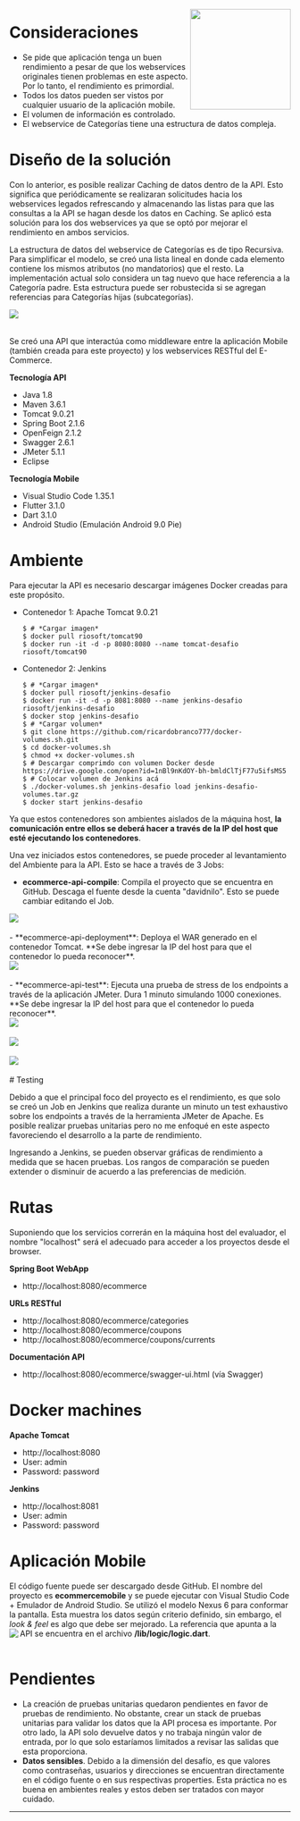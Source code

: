 <a href="https://concrete.com.br/"><img src=".github/concrete_symbol.png" width="180px" align="right" /></a>

# Consideraciones

- Se pide que aplicación tenga un buen rendimiento a pesar de que los webservices originales tienen problemas en este aspecto. Por lo tanto, el rendimiento es primordial.
- Todos los datos pueden ser vistos por cualquier usuario de la aplicación mobile.
- El volumen de información es controlado.
- El webservice de Categorías tiene una estructura de datos compleja.

# Diseño de la solución

Con lo anterior, es posible realizar Caching de datos dentro de la API. Esto significa que periódicamente se realizaran solicitudes hacia los webservices legados refrescando y almacenando las listas para que las consultas a la API se hagan desde los datos en Caching. Se aplicó esta solución para los dos webservices ya que se optó por mejorar el rendimiento en ambos servicios.

La estructura de datos del webservice de Categorías es de tipo Recursiva. Para simplificar el modelo, se creó una lista lineal en donde cada elemento contiene los mismos atributos (no mandatorios) que el resto. La implementación actual solo considera un tag nuevo que hace referencia a la Categoría padre. Esta estructura puede ser robustecida si se agregan referencias para Categorías hijas (subcategorías).

<img src="images/diagram.png" align="left" />
<br/><br/>

Se creó una API que interactúa como middleware entre la aplicación Mobile (también creada para este proyecto) y los webservices RESTful del E-Commerce.

**Tecnología API**
- Java 1.8
- Maven 3.6.1
- Tomcat 9.0.21
- Spring Boot 2.1.6
- OpenFeign 2.1.2
- Swagger 2.6.1
- JMeter 5.1.1
- Eclipse

**Tecnología Mobile**
- Visual Studio Code 1.35.1
- Flutter 3.1.0
- Dart 3.1.0
- Android Studio (Emulación Android 9.0 Pie)

# Ambiente

Para ejecutar la API es necesario descargar imágenes Docker creadas para este propósito.
- Contenedor 1: Apache Tomcat 9.0.21
  ```
  $ # *Cargar imagen*
  $ docker pull riosoft/tomcat90
  $ docker run -it -d -p 8080:8080 --name tomcat-desafio riosoft/tomcat90
  ```
- Contenedor 2: Jenkins
  ```
  $ # *Cargar imagen*
  $ docker pull riosoft/jenkins-desafio
  $ docker run -it -d -p 8081:8080 --name jenkins-desafio riosoft/jenkins-desafio
  $ docker stop jenkins-desafio
  $ # *Cargar volumen*
  $ git clone https://github.com/ricardobranco777/docker-volumes.sh.git
  $ cd docker-volumes.sh
  $ chmod +x docker-volumes.sh
  $ # Descargar comprimdo con volumen Docker desde https://drive.google.com/open?id=1nBl9nKdOY-bh-bmldClTjF77u5ifsMS5
  $ # Colocar volumen de Jenkins acá
  $ ./docker-volumes.sh jenkins-desafio load jenkins-desafio-volumes.tar.gz
  $ docker start jenkins-desafio
  ```

Ya que estos contenedores son ambientes aislados de la máquina host, **la comunicación entre ellos se deberá hacer a través de la IP del host que esté ejecutando los contenedores**.

Una vez iniciados estos contenedores, se puede proceder al levantamiento del Ambiente para la API. Esto se hace a través de 3 Jobs:
- **ecommerce-api-compile**: Compila el proyecto que se encuentra en GitHub. Descaga el fuente desde la cuenta "davidnilo". Esto se puede cambiar editando el Job.<br/>
<img src="images/jenkins-compile.png" align="left" />
<br/><br/>
- **ecommerce-api-deployment**: Deploya el WAR generado en el contenedor Tomcat. **Se debe ingresar la IP del host para que el contenedor lo pueda reconocer**.<br/>
<img src="images/jenkins-deploy.png" align="left" />
<br/><br/>
- **ecommerce-api-test**: Ejecuta una prueba de stress de los endpoints a través de la aplicación JMeter. Dura 1 minuto simulando 1000 conexiones. **Se debe ingresar la IP del host para que el contenedor lo pueda reconocer**.<br/>
<img src="images/jenkins-test.png" align="left" />
<br/><br/>
<img src="images/jenkins-test-graph.png" align="left" />
<br/><br/>
<img src="images/jenkins-test-report.png" align="left" />
<br/><br/>
# Testing

Debido a que el principal foco del proyecto es el rendimiento, es que solo se creó un Job en Jenkins que realiza durante un minuto un test exhaustivo sobre los endpoints a través de la herramienta JMeter de Apache. Es posible realizar pruebas unitarias pero no me enfoqué en este aspecto favoreciendo el desarrollo a la parte de rendimiento.

Ingresando a Jenkins, se pueden observar gráficas de rendimiento a medida que se hacen pruebas. Los rangos de comparación se pueden extender o disminuir de acuerdo a las preferencias de medición.

# Rutas

Suponiendo que los servicios correrán en la máquina host del evaluador, el nombre "localhost" será el adecuado para acceder a los proyectos desde el browser.

**Spring Boot WebApp**

- http://localhost:8080/ecommerce

**URLs RESTful**

- http://localhost:8080/ecommerce/categories
- http://localhost:8080/ecommerce/coupons
- http://localhost:8080/ecommerce/coupons/currents

**Documentación API**

- http://localhost:8080/ecommerce/swagger-ui.html (vía Swagger)

# Docker machines

**Apache Tomcat**
- http://localhost:8080
- User: admin
- Password: password

**Jenkins**
- http://localhost:8081
- User: admin
- Password: password

# Aplicación Mobile

El código fuente puede ser descargado desde GitHub. El nombre del proyecto es **ecommercemobile** y se puede ejecutar con Visual Studio Code + Emulador de Android Studio. Se utilizó el modelo Nexus 6 para conformar la pantalla.
Esta muestra los datos según criterio definido, sin embargo, el *look & feel* es algo que debe ser mejorado.
La referencia que apunta a la API se encuentra en el archivo **/lib/logic/logic.dart**.
<img src="images/vsc_IP-mobile.png" align="left" />
<br/><br/>

# Pendientes

- La creación de pruebas unitarias quedaron pendientes en favor de pruebas de rendimiento. No obstante, crear un stack de pruebas unitarias para validar los datos que la API procesa es importante. Por otro lado, la API solo devuelve datos y no trabaja ningún valor de entrada, por lo que solo estaríamos limitados a revisar las salidas que esta proporciona.
- **Datos sensibles**. Debido a la dimensión del desafío, es que valores como contraseñas, usuarios y direcciones se encuentran directamente en el código fuente o en sus respectivas properties. Esta práctica no es buena en ambientes reales y estos deben ser tratados con mayor cuidado.

---
